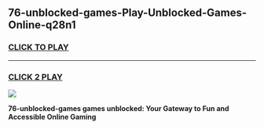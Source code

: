 
## 76-unblocked-games-Play-Unblocked-Games-Online-q28n1
<h3>
<a href="https://premium76.site?title=76-unblocked-games&ref=25A">CLICK TO PLAY</a></h3>
<hr>

<h3>
<a href="https://premium76.site?title=76-unblocked-games&ref=25A">CLICK 2 PLAY</a>
  
</h3>

<a href="https://premium76.site?title=76-unblocked-games&ref=25A"><img src="https://clearcache.store/games.png"></a>


**76-unblocked-games games unblocked: Your Gateway to Fun and Accessible Online Gaming**
